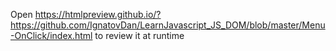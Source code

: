 Open https://htmlpreview.github.io/?https://github.com/IgnatovDan/LearnJavascript_JS_DOM/blob/master/Menu-OnClick/index.html to review it at runtime
